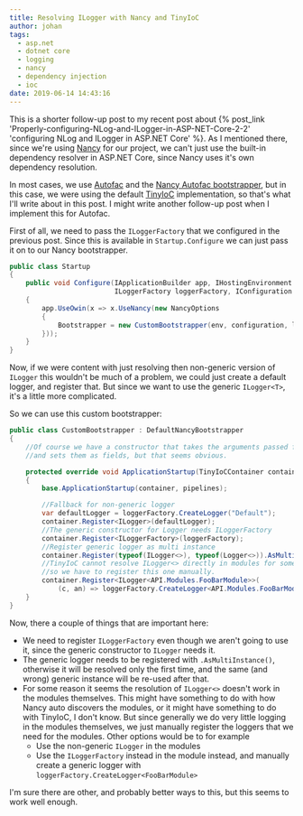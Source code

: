 ```yaml
---
title: Resolving ILogger with Nancy and TinyIoC
author: johan
tags:
  - asp.net
  - dotnet core
  - logging
  - nancy
  - dependency injection
  - ioc
date: 2019-06-14 14:43:16
---
```



This is a shorter follow-up post to my recent post about {% post_link 'Properly-configuring-NLog-and-ILogger-in-ASP-NET-Core-2-2' 'configuring NLog and ILogger in ASP.NET Core' %}. As I mentioned there, since we're using [Nancy](https://nancyfx.org) for our project, we can't just use the built-in dependency resolver in ASP.NET Core, since Nancy uses it's own dependency resolution.

In most cases, we use [Autofac](https://autofac.org) and the [Nancy Autofac bootstrapper](https://github.com/nancyfx/nancy.bootstrappers.autofac), but in this case, we were using the default [TinyIoC](https://github.com/grumpydev/TinyIoC) implementation, so that's what I'll write about in this post. I might write another follow-up post when I implement this for Autofac.

First of all, we need to pass the `ILoggerFactory` that we configured in the previous post. Since this is available in `Startup.Configure` we can just pass it on to our Nancy bootstrapper.

```csharp
public class Startup
{
    public void Configure(IApplicationBuilder app, IHostingEnvironment env,
                          ILoggerFactory loggerFactory, IConfiguration configuration)
    {
        app.UseOwin(x => x.UseNancy(new NancyOptions
        {
            Bootstrapper = new CustomBootstrapper(env, configuration, loggerFactory)
        }));
    }
}
```

Now, if we were content with just resolving then non-generic version of `ILogger` this wouldn't be much of a problem, we could just create a default logger, and register that. But since we want to use the generic `ILogger<T>`, it's a little more complicated.

So we can use this custom bootstrapper:

```csharp
public class CustomBootstrapper : DefaultNancyBootstrapper
{
    //Of course we have a constructor that takes the arguments passed from Startup
    //and sets them as fields, but that seems obvious.

    protected override void ApplicationStartup(TinyIoCContainer container, IPipelines pipelines)
    {
        base.ApplicationStartup(container, pipelines);

        //Fallback for non-generic logger
        var defaultLogger = loggerFactory.CreateLogger("Default");
        container.Register<ILogger>(defaultLogger);
        //The generic constructor for Logger needs ILoggerFactory
        container.Register<ILoggerFactory>(loggerFactory);
        //Register generic logger as multi instance
        container.Register(typeof(ILogger<>), typeof(Logger<>)).AsMultiInstance();
        //TinyIoC cannot resolve ILogger<> directly in modules for some reasons,
        //so we have to register this one manually.
        container.Register<ILogger<API.Modules.FooBarModule>>(
            (c, an) => loggerFactory.CreateLogger<API.Modules.FooBarModule>());
    }
}
```

Now, there a couple of things that are important here:

- We need to register `ILoggerFactory` even though we aren't going to use it, since the generic constructor to `ILogger` needs it.
- The generic logger needs to be registered with `.AsMultiInstance()`, otherwise it will be resolved only the first time, and the same (and wrong) generic instance will be re-used after that.
- For some reason it seems the resolution of `ILogger<>` doesn't work in the modules themselves. This might have something to do with how Nancy auto discovers the modules, or it might have something to do with TinyIoC, I don't know. But since generally we do very little logging in the modules themselves, we just manually register the loggers that we need for the modules. Other options would be to for example
  - Use the non-generic `ILogger` in the modules
  - Use the `ILoggerFactory` instead in the module instead, and manually create a generic logger with `loggerFactory.CreateLogger<FooBarModule>`

I'm sure there are other, and probably better ways to this, but this seems to work well enough.

